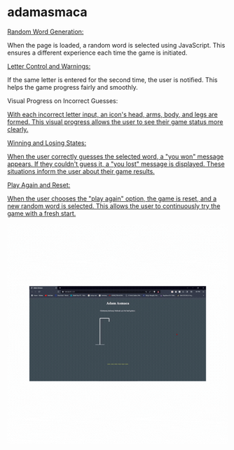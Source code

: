 # adamasmaca
<u>Random Word Generation:</u>

When the page is loaded, a random word is selected using JavaScript. This ensures a different experience each time the game is initiated.

<u>Letter Control and Warnings:</u>

If the same letter is entered for the second time, the user is notified. This helps the game progress fairly and smoothly.

</u>Visual Progress on Incorrect Guesses:<u>

With each incorrect letter input, an icon's head, arms, body, and legs are formed. This visual progress allows the user to see their game status more clearly.

<u>Winning and Losing States:</u>

When the user correctly guesses the selected word, a "you won" message appears. If they couldn't guess it, a "you lost" message is displayed. These situations inform the user about their game results.

<u>Play Again and Reset:</u>

When the user chooses the "play again" option, the game is reset, and a new random word is selected. This allows the user to continuously try the game with a fresh start.

<img src="/adam.gif" />


